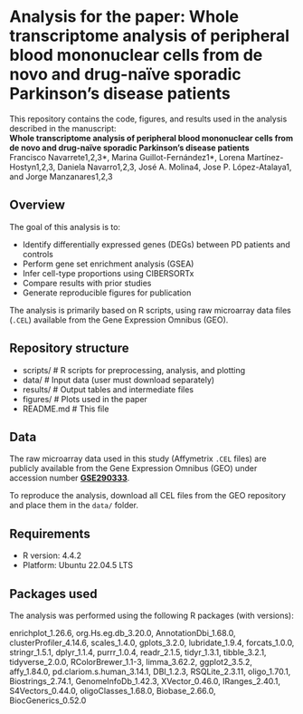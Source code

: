 # Analysis for the paper: Whole transcriptome analysis of peripheral blood mononuclear cells from de novo and drug-naïve sporadic Parkinson’s disease patients

This repository contains the code, figures, and results used in the analysis described in the manuscript:  
**Whole transcriptome analysis of peripheral blood mononuclear cells from de novo and drug-naïve sporadic Parkinson’s disease patients**  
Francisco Navarrete1,2,3*, Marina Guillot-Fernández1*, Lorena Martínez-Hostyn1,2,3, Daniela Navarro1,2,3, José A. Molina4, Jose P. López-Atalaya1, and Jorge Manzanares1,2,3

## Overview


The goal of this analysis is to:

- Identify differentially expressed genes (DEGs) between PD patients and controls
- Perform gene set enrichment analysis (GSEA)
- Infer cell-type proportions using CIBERSORTx
- Compare results with prior studies
- Generate reproducible figures for publication


The analysis is primarily based on R scripts, using raw microarray data files (`.CEL`) available from the Gene Expression Omnibus (GEO).


## Repository structure

- scripts/ # R scripts for preprocessing, analysis, and plotting
- data/ # Input data (user must download separately)
- results/ # Output tables and intermediate files
- figures/ # Plots used in the paper
- README.md # This file
  
## Data

The raw microarray data used in this study (Affymetrix `.CEL` files) are publicly available from the Gene Expression Omnibus (GEO) under accession number **[GSE290333](https://urldefense.com/v3/__https://www.ncbi.nlm.nih.gov/geo/query/acc.cgi?acc=GSE290333__;!!D9dNQwwGXtA!Qd4zkJ-MDO8yfX6hW5pvcIqYDnfychXFnNHriNUe4EQb_R57rfAWJ1VGDUAnICAVyobeKQy8mGcX4WwzXQ$)**.

To reproduce the analysis, download all CEL files from the GEO repository and place them in the `data/` folder.

## Requirements

- R version: 4.4.2
- Platform: Ubuntu 22.04.5 LTS

## Packages used

The analysis was performed using the following R packages (with versions):

enrichplot_1.26.6, org.Hs.eg.db_3.20.0, AnnotationDbi_1.68.0, clusterProfiler_4.14.6, scales_1.4.0, gplots_3.2.0, lubridate_1.9.4, forcats_1.0.0, stringr_1.5.1, dplyr_1.1.4, purrr_1.0.4, readr_2.1.5, tidyr_1.3.1, tibble_3.2.1, tidyverse_2.0.0, RColorBrewer_1.1-3, limma_3.62.2, ggplot2_3.5.2, affy_1.84.0, pd.clariom.s.human_3.14.1, DBI_1.2.3, RSQLite_2.3.11, oligo_1.70.1, Biostrings_2.74.1, GenomeInfoDb_1.42.3, XVector_0.46.0, IRanges_2.40.1, S4Vectors_0.44.0, oligoClasses_1.68.0, Biobase_2.66.0, BiocGenerics_0.52.0

